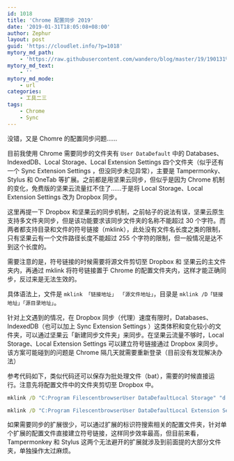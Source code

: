 ```yaml
---
id: 1018
title: 'Chrome 配置同步 2019'
date: '2019-01-31T18:05:08+08:00'
author: Zephur
layout: post
guid: 'https://cloudlet.info/?p=1018'
mytory_md_path:
    - 'https://raw.githubusercontent.com/wandero/blog/master/19/190131%20Chrome%20%E9%85%8D%E7%BD%AE%E5%90%8C%E6%AD%A5%202019.md'
mytory_md_text:
    - ''
mytory_md_mode:
    - url
categories:
    - 工具二三
tags:
    - Chrome
    - Sync
---
```


没错，又是 Chomre 的配置同步问题……

目前我使用 Chrome 需要同步的文件夹有 `User DataDefault` 中的 Databases、IndexedDB、Local Storage、Local Extension Settings 四个文件夹（似乎还有一个 Sync Extension Settings ，但没同步未见异常），主要是 Tampermonky、Stylus 和 OneTab 等扩展。之前都是用坚果云同步，但似乎是因为 Chrome 机制的变化，免费版的坚果云流量扛不住了……于是将 Local Storage、Local Extension Settings 改为 Dropbox 同步。

<!-- more -->

这里再提一下 Dropbox 和坚果云的同步机制，之前帖子的说法有误，坚果云原生支持多文件夹同步，但是该功能要求该同步文件夹的名称不能超过 30 个字符。而两者都支持目录和文件的符号链接（mklink），此处没有文件名长度之类的限制，只有坚果云有一个文件路径长度不能超过 255 个字符的限制，但一般情况是达不到这个长度的。

需要注意的是，符号链接的时候需要将源文件剪切至 Dropbox 和 坚果云的主文件夹内，再通过 mklink 将符号链接置于 Chrome 的配置文件夹内，这样才能正确同步，反过来是无法生效的。

具体语法上，文件是 `mklink 「链接地址」 「源文件地址」`，目录是 `mklink /D「链接地址」「源目录地址」`。

针对上文遇到的情况，在 Dropbox 同步（代理）速度有限时，Databases、IndexedDB（也可以加上 Sync Extension Settings ）这类体积和变化较小的文件夹，可以通过坚果云「新建同步文件夹」来同步。在坚果云流量不够时，Local Storage、Local Extension Settings 可以建立符号链接通过 Dropbox 来同步。该方案可能碰到的问题是 Chrome 隔几天就需要重新登录（目前没有发现解决办法）

参考代码如下，类似代码还可以保存为批处理文件（bat），需要的时候直接运行。注意先将配置文件中的文件夹剪切至 Dropbox 中。

```bat
mklink /D "C:Program FilescentbrowserUser DataDefaultLocal Storage" "d:DropboxmklinkLocal Storage"

mklink /D "C:Program FilescentbrowserUser DataDefaultLocal Extension Settings" "d:DropboxmklinkLocal Extension Settings"
```

如果需要同步的扩展很少，可以通过扩展的标识符搜索相关的配置文件夹，针对单个扩展的配置文件直接建立符号链接，这样同步效率最高，但目前来看，Tampermonkey 和 Stylus 这两个无法避开的扩展就涉及到前面提的大部分文件夹，单独操作太过麻烦。